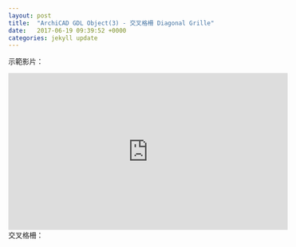 ```yaml
---
layout: post
title:  "ArchiCAD GDL Object(3) - 交叉格柵 Diagonal Grille"
date:   2017-06-19 09:39:52 +0000
categories: jekyll update
---
```



示範影片：
<iframe width="560" height="315" src="https://www.youtube.com/embed/GpmA6hq6i4M" frameborder="0" allowfullscreen></iframe>
交叉格柵：



[帶路雞Pro-App-Store]: https://appsto.re/tw/kp-Sfb.i
[帶路雞-App-Store]: https://appsto.re/tw/amD6eb.i

